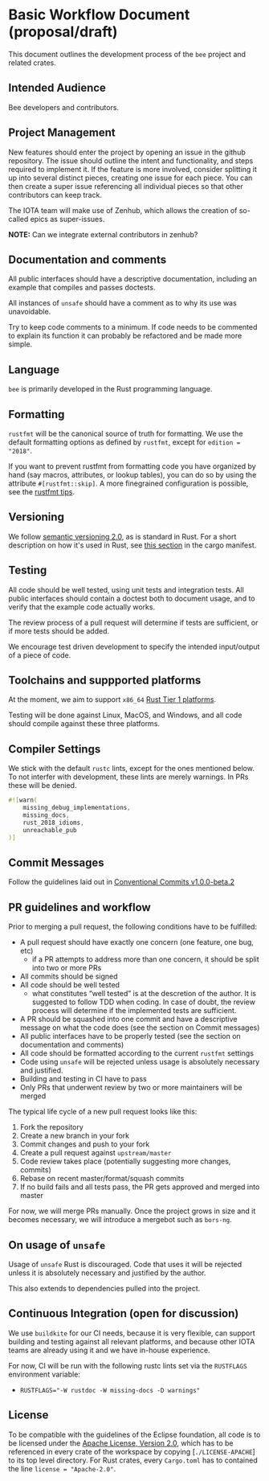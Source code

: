 # Basic Workflow Document (proposal/draft)

This document outlines the development process of the `bee` project and related
crates.

## Intended Audience

Bee developers and contributors.

## Project Management

New features should enter the project by opening an issue in the github
repository. The issue should outline the intent and functionality, and steps
required to implement it. If the feature is more involved, consider splitting
it up into several distinct pieces, creating one issue for each piece. You can
then create a super issue referencing all individual pieces so that other
contributors can keep track.

The IOTA team will make use of Zenhub, which allows the creation of so-called
epics as super-issues.

**NOTE:** Can we integrate external contributors in zenhub?

## Documentation and comments

All public interfaces should have a descriptive documentation, including an
example that compiles and passes doctests.

All instances of `unsafe` should have a comment as to why its use was
unavoidable.

Try to keep code comments to a minimum. If code needs to be commented to
explain its function it can probably be refactored and be made more simple.

## Language

`bee` is primarily developed in the Rust programming language.

## Formatting

`rustfmt` will be the canonical source of truth for formatting. We use the
default formatting options as defined by `rustfmt`, except for `edition
= "2018"`.

If you want to prevent rustfmt from formatting code you have organized by hand
(say macros, attributes, or lookup tables), you can do so by using the
attribute `#[rustfmt::skip]`. A more finegrained configuration is possible, see
the [rustfmt tips](https://github.com/rust-lang/rustfmt#tips).

## Versioning

We follow [semantic versioning 2.0](https://semver.org/), as is standard in
Rust. For a short description on how it's used in Rust, see
[this section](https://doc.rust-lang.org/cargo/reference/manifest.html#the-version-field)
in the cargo manifest.

## Testing

All code should be well tested, using unit tests and integration tests. All
public interfaces should contain a doctest both to document usage, and to
verify that the example code actually works.

The review process of a pull request will determine if tests are sufficient, or
if more tests should be added.

We encourage test driven development to specify the intended input/output of
a piece of code. 

## Toolchains and suppported platforms

At the moment, we aim to support `x86_64`
[Rust Tier 1 platforms](https://forge.rust-lang.org/platform-support.html).

Testing will be done against Linux, MacOS, and Windows, and all code should compile
against these three platforms.

## Compiler Settings

We stick with the default `rustc` lints, except for the ones mentioned below.
To not interfer with development, these lints are merely warnings. In PRs these
will be denied. 

```rust
#![warn(
    missing_debug_implementations,
    missing_docs,
    rust_2018_idioms,
    unreachable_pub
)]
```

## Commit Messages

Follow the guidelines laid out in
[Conventional Commits v1.0.0-beta.2](https://www.conventionalcommits.org/en/v1.0.0-beta.2/)

## PR guidelines and workflow

Prior to merging a pull request, the following conditions have to be fulfilled:

+ A pull request should have exactly one concern (one feature, one bug, etc)
    + if a PR attempts to address more than one concern, it should be split
      into two or more PRs 
+ All commits should be signed
+ All code should be well tested
    + what constitutes “well tested” is at the descretion of the author. It is
      suggested to follow TDD when coding. In case of doubt, the review process
      will determine if the implemented tests are sufficient.
+ A PR should be squashed into one commit and have a descriptive message on
  what the code does (see the section on Commit messages)
+ All public interfaces have to be properly tested (see the section on documentation
  and comments)
+ All code should be formatted according to the current `rustfmt` settings
+ Code using `unsafe` will be rejected unless usage is absolutely necessary and
  justified.
+ Building and testing in CI have to pass
+ Only PRs that underwent review by two or more maintainers will be merged

The typical life cycle of a new pull request looks like this:

1. Fork the repository
2. Create a new branch in your fork
3. Commit changes and push to your fork
4. Create a pull request against `upstream/master`
5. Code review takes place (potentially suggesting more changes, commits)
7. Rebase on recent master/format/squash commits
8. If no build fails and all tests pass, the PR gets approved and merged into
   master

For now, we will merge PRs manually. Once the project grows in size and it
becomes necessary, we will introduce a mergebot such as `bors-ng`.

## On usage of `unsafe`

Usage of `unsafe` Rust is discouraged. Code that uses it will be rejected
unless it is absolutely necessary and justified by the author.

This also extends to dependencies pulled into the project.

## Continuous Integration (open for discussion)

We use `buildkite` for our CI needs, because it is very flexible, can support
building and testing against all relevant platforms, and because other IOTA
teams are already using it and we have in-house experience.

For now, CI will be run with the following rustc lints set via the `RUSTFLAGS`
environment variable:

+ `RUSTFLAGS="-W rustdoc -W missing-docs -D warnings"`

## License

To be compatible with the guidelines of the Eclipse foundation, all code is to
be licensed under the
[Apache License, Version 2.0](https://www.apache.org/licenses/LICENSE-2.0),
which has to be referenced in every crate of the workspace by copying
[`./LICENSE-APACHE`] to its top level directory. For Rust crates, every
`Cargo.toml` has to contained the line `license = "Apache-2.0"`.

